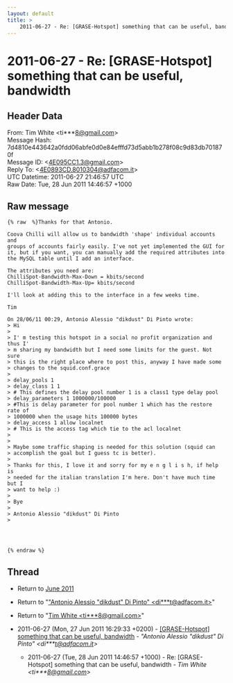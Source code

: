 ```yaml
---
layout: default
title: >
    2011-06-27 - Re: [GRASE-Hotspot] something that can be useful, bandwidth
---
```


# 2011-06-27 - Re: [GRASE-Hotspot] something that can be useful, bandwidth

## Header Data

From: Tim White \<ti***8@gmail.com\><br>
Message Hash: 7d4810e443642a0fdd06abfe0d0e84efffd73d5abb1b278f08c9d83db701870f<br>
Message ID: \<4E095CC1.3@gmail.com\><br>
Reply To: \<4E0893CD.8010304@adfacom.it\><br>
UTC Datetime: 2011-06-27 21:46:57 UTC<br>
Raw Date: Tue, 28 Jun 2011 14:46:57 +1000<br>

## Raw message

```
{% raw  %}Thanks for that Antonio.

Coova Chilli will allow us to bandwidth 'shape' individual accounts and 
groups of accounts fairly easily. I've not yet implemented the GUI for 
it, but if you want, you can manually add the required attributes into 
the MySQL table until I add an interface.

The attributes you need are:
ChilliSpot-Bandwidth-Max-Down = kbits/second
ChilliSpot-Bandwidth-Max-Up= kbits/second

I'll look at adding this to the interface in a few weeks time.

Tim

On 28/06/11 00:29, Antonio Alessio "dikdust" Di Pinto wrote:
> Hi
>
> I' m testing this hotspot in a social no profit organization and thus I'
> m sharing my bandwidth but I need some limits for the guest. Not sure
> this is the right place where to post this, anyway I have made some
> changes to the squid.conf.grace
>
> delay_pools 1
> delay_class 1 1
> # This defines the delay pool number 1 is a class1 type delay pool
> delay_parameters 1 1000000/100000
> #This is delay parameter for pool number 1 which has the restore rate of
> 1000000 when the usage hits 100000 bytes
> delay_access 1 allow localnet
> # This is the access tag which tie to the acl localnet
>
>
> Maybe some traffic shaping is needed for this solution (squid can
> accomplish the goal but I guess tc is better).
>
> Thanks for this, I love it and sorry for my e n g l i s h, if help is
> needed for the italian translation I'm here. Don't have much time but I
> want to help :)
>
> Bye
>
> Antonio Alessio "dikdust" Di Pinto
>




{% endraw %}
```

## Thread

+ Return to [June 2011](/archive/2011/06)

+ Return to "["Antonio Alessio \"dikdust\" Di Pinto" <di***t<span>@</span>adfacom.it>](/authors/di___t_at_adfacom_it)"
+ Return to "[Tim White <ti***8<span>@</span>gmail.com>](/authors/ti___8_at_gmail_com)"

+ 2011-06-27 (Mon, 27 Jun 2011 16:29:33 +0200) - [[GRASE-Hotspot] something that can be useful, bandwidth](/archive/2011/06/46335d333c5f9a1bbf3a70e31fbb03665f0cb48f452baaba75174e5bb318fe68) - _"Antonio Alessio \"dikdust\" Di Pinto" \<di***t@adfacom.it\>_
  + 2011-06-27 (Tue, 28 Jun 2011 14:46:57 +1000) - Re: [GRASE-Hotspot] something that can be useful, bandwidth - _Tim White \<ti***8@gmail.com\>_

